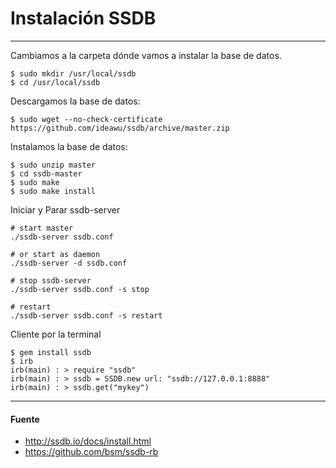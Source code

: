 # Instalación SSDB

---

Cambiamos a la carpeta dónde vamos a instalar la base de datos.

    $ sudo mkdir /usr/local/ssdb 
    $ cd /usr/local/ssdb

Descargamos la base de datos:

    $ sudo wget --no-check-certificate https://github.com/ideawu/ssdb/archive/master.zip

Instalamos la base de datos:

    $ sudo unzip master
    $ cd ssdb-master
    $ sudo make
    $ sudo make install
    
Iniciar y Parar ssdb-server

    # start master
    ./ssdb-server ssdb.conf

    # or start as daemon
    ./ssdb-server -d ssdb.conf

    # stop ssdb-server
    ./ssdb-server ssdb.conf -s stop

    # restart
    ./ssdb-server ssdb.conf -s restart

Cliente por la terminal

    $ gem install ssdb
    $ irb
    irb(main) : > require "ssdb"
    irb(main) : > ssdb = SSDB.new url: "ssdb://127.0.0.1:8888"
    irb(main) : > ssdb.get("mykey")

---

#### Fuente

+ http://ssdb.io/docs/install.html
+ https://github.com/bsm/ssdb-rb